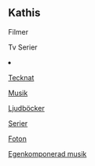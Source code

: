 ## Kathis 

Filmer

Tv Serier  <li class="masthead__menu-item">
          <a href="kathiscat.github.io/Kathis/tv.html">
        </li>

            

Tecknat

Musik

Ljudböcker

Serier

Foton

Egenkomponerad musik

